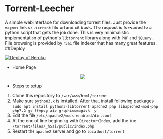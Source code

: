 # Torrent-Leecher
A simple web interface for downloading torrent files. Just provide the `magnet` link or `.torrent` file url and sit back. The request is forwaded to a python script that gets the job done. This is very minimalistic implementation of python's `libtorrent` library along with `PHP` and `jQuery`. File browsing is provided by `h5ai` file indexer that has many great features.
##Deploy

[![Deploy of Heroku](https://www.herokucdn.com/deploy/button.svg)](https://heroku.com/deploy?template=https://github.com/suryasandy/Torrent-Leecher)
- Home Page
<p align="center"><img src="img/snap_shot.JPG"></p>

- Steps to setup
1. Clone this repository to `/var/www/html/torrent`
2. Make sure `python3.x` is installed. After that, install following packages `sudo apt install python3-libtorrent apache2 php libapache2-mod-php php7.2-gd ffmpeg zip graphicsmagick -y`
3. Edit the file `/etc/apache2/mods-enabled/dir.conf`
4. At the end of line beginning with `DirectoryIndex`, add the line `/torrent/files/_h5ai/public/index.php`
5. Restart the `apache2` server and go to `localhost/torrent`
